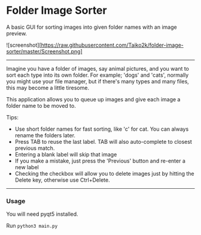 # Folder Image Sorter
A basic GUI for sorting images into given folder names with an image preview.

![screenshot][https://raw.githubusercontent.com/Taiko2k/folder-image-sorter/master/Screenshot.png]
___

Imagine you have a folder of images, say animal pictures, and you want to sort each type into its own folder. For example; 'dogs' and 'cats', normally you might use your file manager, but if there's many types and many files, this may become a little tiresome.

This application allows you to queue up images and give each image a folder name to be moved to.

Tips:

 - Use short folder names for fast sorting, like 'c' for cat. You can always rename the folders later.
 - Press TAB to reuse the last label. TAB will also auto-complete to closest previous match.
 - Entering a blank label will skip that image
 - If you make a mistake, just press the 'Previous' button and re-enter a new label
 - Checking the checkbox will allow you to delete images just by hitting the Delete key, otherwise use Ctrl+Delete.

 ___
 ### Usage

 You will need pyqt5 installed.

 Run `python3 main.py`
